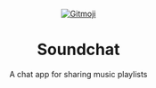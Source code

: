 <p  align="center">
  <a href="https://gitmoji.dev">
    <img src="https://img.shields.io/badge/gitmoji-%20😜%20😍-FFDD67.svg?style=flat-square" alt="Gitmoji">
  </a>
</p>

<h1 align="center" >Soundchat</h1>

<p align="center"> A chat app for sharing music playlists</p>
